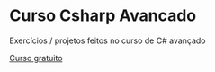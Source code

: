 # Curso Csharp Avancado
Exercícios / projetos feitos no curso de C# avançado

[Curso gratuito](https://youtu.be/G6Q_lqRBLeo)
